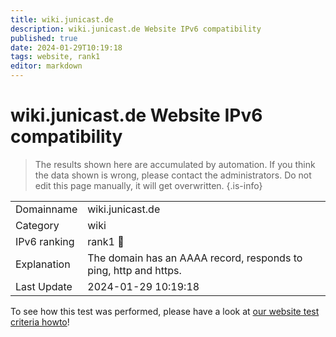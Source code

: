 ```yaml
---
title: wiki.junicast.de
description: wiki.junicast.de Website IPv6 compatibility
published: true
date: 2024-01-29T10:19:18
tags: website, rank1
editor: markdown
---
```


# wiki.junicast.de Website IPv6 compatibility

> The results shown here are accumulated by automation. If you think the data shown is wrong, please contact the administrators. 
> Do not edit this page manually, it will get overwritten.
{.is-info}


|   |   |
| - | - |
| Domainname | wiki.junicast.de
| Category | wiki |
| IPv6 ranking | rank1 :1st_place_medal: |
| Explanation | The domain has an AAAA record, responds to ping, http and https. |
| Last Update | 2024-01-29 10:19:18 |

To see how this test was performed, please have a look at [our website test criteria howto](/howto/testcriteria/website)!

